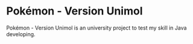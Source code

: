 # Pokémon - Version Unimol
Pokémon - Version Unimol is an university project to test my skill in Java developing.


